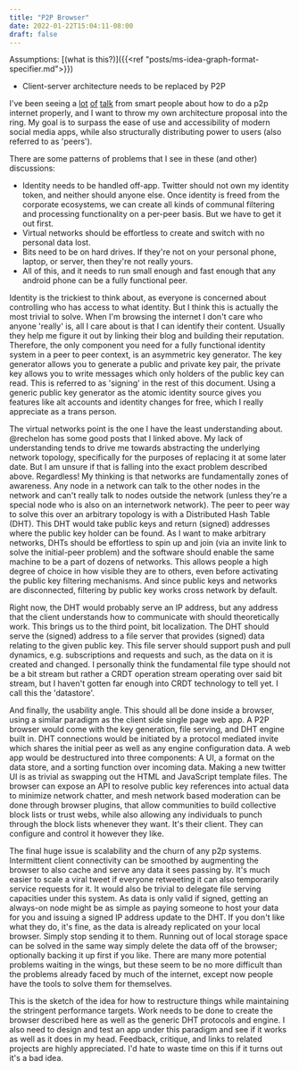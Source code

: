 ```yaml
---
title: "P2P Browser"
date: 2022-01-22T15:04:11-08:00
draft: false
---
```


Assumptions: [(what is this?)]({{<ref "posts/ms-idea-graph-format-specifier.md">}})

* Client-server architecture needs to be replaced by P2P

I've been seeing a [lot](https://twitter.com/illegally_beka/status/1480286112299962370) 
[of](https://www.inkandswitch.com/local-first/) 
[talk](https://twitter.com/rechelon/status/1484423600933380098?s=20) from smart people about how to do a p2p internet
properly, and I want to throw my own architecture proposal into the ring. My goal is to surpass the ease of use and
accessibility of modern social media apps, while also structurally distributing
power to users (also referred to as 'peers').

There are some patterns of problems that I see in these (and other) discussions:

* Identity needs to be handled off-app. Twitter should not own my identity token, and neither should 
  anyone else. Once identity is freed from the corporate ecosystems, we can create all kinds of communal
  filtering and processing functionality on a per-peer basis. But we have to get it out first.
* Virtual networks should be effortless to create and switch with no personal data lost.
* Bits need to be on hard drives. If they're not on your personal phone, laptop, or server, then they're
  not really yours.
* All of this, and it needs to run small enough and fast enough that any android phone can be a fully
  functional peer.

Identity is the trickiest to think about, as everyone is concerned about controlling who has access to what
identity. But I think this is actually the most trivial to solve. When I'm browsing the internet I don't care
who anyone 'really' is, all I care about is that I can identify their content. Usually they help me figure it
out by linking their blog and building their reputation. Therefore, the only component you need for a fully functional
identity system in a peer to peer context, is an asymmetric key generator. The key generator allows you to generate a public
and private key pair, the private key allows you to write messages which only holders of the public key can read. This is
referred to as 'signing' in the rest of this document. Using a generic public key generator as the atomic identity source
gives you features like alt accounts and identity changes for free, which I really appreciate as a trans person.

The virtual networks point is the one I have the least understanding about. @rechelon has some good posts
that I linked above. My lack of understanding tends to drive me towards abstracting the underlying network
topology, specifically for the purposes of replacing it at some later date. But I am unsure if that is falling
into the exact problem described above. Regardless! My thinking is that networks are fundamentally zones of awareness.
Any node in a network can talk to the other nodes in the network and can't really talk to nodes outside the network
(unless they're a special node who is also on an internetwork network). The peer to peer way to solve this over an 
arbitrary topology is with a Distributed Hash Table (DHT). This DHT would take public keys and return (signed) addresses
where the public key holder can be found. As I want to make arbitrary networks, DHTs should be effortless to spin up
and join (via an invite link to solve the initial-peer problem) and the software should enable the same machine to be a part
of dozens of networks. This allows people a high degree of choice in how visible they are to others, even before activating
the public key filtering mechanisms. And since public keys and networks are disconnected, filtering by public key works
cross network by default. 

Right now, the DHT would probably serve an IP address, but any address that the client understands how to communicate with
should theoretically work. This brings us to the third point, bit localization. The DHT should serve the (signed) address
to a file server that provides (signed) data relating to the given public key. This file server should support push and pull
dynamics, e.g. subscriptions and requests and such, as the data on it is created and changed. I personally think the 
fundamental file type should not be a bit stream but rather a CRDT operation stream operating over said bit stream, but
I haven't gotten far enough into CRDT technology to tell yet. I call this the 'datastore'.

And finally, the usability angle. This should all be done inside a browser, using a similar paradigm as the client side
single page web app. A P2P browser would come with the key generation, file serving, and DHT engine built in. DHT connections
would be initiated by a protocol mediated invite which shares the initial peer as well as any engine configuration data. A 
web app would be destructured into three components: A UI, a format on the data store, and a sorting function over incoming
data. Making a new twitter UI is as trivial as swapping out the HTML and JavaScript template files. The browser can expose
an API to resolve public key references into actual data to minimize network chatter, and mesh network based
moderation can be done through browser plugins, that allow communities to build collective block lists or trust webs,
while also allowing any individuals to punch through the block lists whenever they want. It's their client. They can configure
and control it however they like. 

The final huge issue is scalability and the churn of any p2p systems. Intermittent client connectivity can be
smoothed by augmenting the browser to also cache and serve any data it sees passing by. It's much easier to scale a viral
tweet if everyone retweeting it can also temporarily service requests for it. It would also be trivial to delegate file
serving capacities under this system. As data is only valid if signed, getting an always-on node might be as simple as
paying someone to host your data for you and issuing a signed IP address update to the DHT. If you don't like what they do,
it's fine, as the data is already replicated on your local browser. Simply stop sending it to them. Running out of local 
storage space can be solved in the same way simply delete the data off of the browser; optionally backing it up first if you
like. There are many more potential problems waiting in the wings, but these seem to be no more difficult than the
problems already faced by much of the internet, except now people have the tools to solve them for themselves.

This is the sketch of the idea for how to restructure things while maintaining the stringent performance targets.
Work needs to be done to create the browser described here as well as the generic DHT protocols and engine. I also
need to design and test an app under this paradigm and see if it works as well as it does in my head. Feedback, critique,
and links to related projects are highly appreciated. I'd hate to waste time on this if it turns out it's a bad idea.
